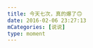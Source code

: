 ```yaml
---
title: 今天七次，真的爆了🙃
date: 2016-02-06 23:27:13
mCategories: [说说]
type: moment
---
```


<div id="quote-20160206232713"></div>

<script>
var data = {
    "post": {"content": "一天八次菊花都要爆了，已瘫😪", "date": "2016-02-05 20:19:43", "author": "我"},
    "picDivId": null,
    "pics": null
};
quoteRender(data, "quote-20160206232713");
</script>
